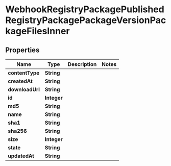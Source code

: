 

# WebhookRegistryPackagePublishedRegistryPackagePackageVersionPackageFilesInner


## Properties

| Name | Type | Description | Notes |
|------------ | ------------- | ------------- | -------------|
|**contentType** | **String** |  |  |
|**createdAt** | **String** |  |  |
|**downloadUrl** | **String** |  |  |
|**id** | **Integer** |  |  |
|**md5** | **String** |  |  |
|**name** | **String** |  |  |
|**sha1** | **String** |  |  |
|**sha256** | **String** |  |  |
|**size** | **Integer** |  |  |
|**state** | **String** |  |  |
|**updatedAt** | **String** |  |  |



